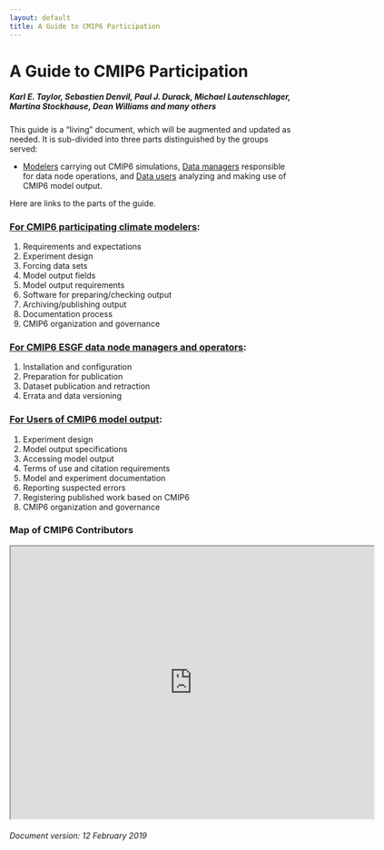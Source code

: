 ```yaml
---
layout: default
title: A Guide to CMIP6 Participation
---
```


# A Guide to CMIP6 Participation
##### Karl E. Taylor, Sebastien Denvil, Paul J. Durack, Michael Lautenschlager, Martina Stockhause, Dean Williams and many others

This guide is a “living” document, which will be augmented and updated as needed. It is sub-divided into three parts distinguished by the groups served:

* [Modelers][modelers] carrying out CMIP6 simulations, [Data managers][dataManagers]
 responsible for data node operations, and [Data users][dataUsers] analyzing and making use of CMIP6 model output.

Here are links to the parts of the guide.


### [For CMIP6 participating climate modelers][modelers]:

1. Requirements and expectations
1. Experiment design
1. Forcing data sets
1. Model output fields
1. Model output requirements
1. Software for preparing/checking output
1. Archiving/publishing output
1. Documentation process
1. CMIP6 organization and governance

### [For CMIP6 ESGF data node managers and operators][dataManagers]:

1. Installation and configuration
1. Preparation for publication
1. Dataset publication and retraction
1. Errata and data versioning

### [For Users of CMIP6 model output][dataUsers]:

1. Experiment design
1. Model output specifications
1. Accessing model output
1. Terms of use and citation requirements
1. Model and experiment documentation
1. Reporting suspected errors
1. Registering published work based on CMIP6
1. CMIP6 organization and governance

### Map of CMIP6 Contributors

<iframe src="https://www.google.com/maps/d/embed?mid=1LG_xEyEA-jlQIO7_Y5_3mGgMwK_8gqXU&hl=en" width="640" height="480"></iframe>


###### Document version: 12 February 2019

[modelers]: modelers.html
[dataManagers]: dataManagers.html
[dataUsers]: dataUsers.html
